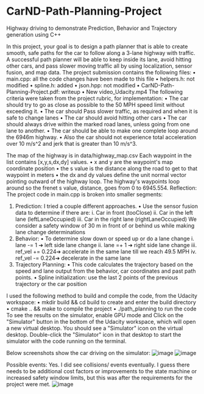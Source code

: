 # CarND-Path-Planning-Project
Highway driving to demonstrate Prediction, Behavior and Trajectory generation using C++

In this project, your goal is to design a path planner that is able to create smooth, safe paths for the car to follow along a 3-lane highway with traffic. A successful path planner will be able to keep inside its lane, avoid hitting other cars, and pass slower moving traffic all by using localization, sensor fusion, and map data.
The project submission contains the following files:
• main.cpp: all the code changes have been made to this file
• helpers.h: not modified
• spline.h: added
• json.hpp: not modified
• CarND-Path-Planning-Project.pdf: writeup
• New video_Udacity.mp4
The following criteria were taken from the project rubric, for implementation:
• The car should try to go as close as possible to the 50 MPH speed limit without exceeding it.
• The car should Pass slower traffic, as required and when it is safe to change lanes
• The car should avoid hitting other cars
• The car should always drive within the marked road lanes, unless going from one lane to another.
• The car should be able to make one complete loop around the 6946m highway.
• Also the car should not experience total acceleration over 10 m/s^2 and jerk that is greater than 10 m/s^3.

The map of the highway is in data/highway_map.csv
Each waypoint in the list contains [x,y,s,dx,dy] values.
• x and y are the waypoint's map coordinate position
• the s value is the distance along the road to get to that waypoint in meters
• the dx and dy values define the unit normal vector pointing outward of the highway loop. The highway's waypoints loop around so the frenet s value, distance, goes from 0 to 6945.554.
Reflection:
The project code in main.cpp is broken into smaller segments:
1. Prediction: I tried a couple different approaches.
• Use the sensor fusion data to determine if there are:
i. Car in front (tooClose)
ii. Car in the left lane (leftLaneOccupied)
iii. Car in the right lane (rightLaneOccupied)
We consider a safety window of 30 m in front of or behind us while making lane change determinations
2. Behavior:
• To determine slow down or speed up or do a lane change
i. lane -= 1 ➔ left side lane change
ii. lane =+ 1 ➔ right side lane change
iii. ref_vel += 0.224➔ accelerate in the same lane till we reach 49.5 MPH
iv. ref_vel -= 0.224➔ decelerate in the same lane
3. Trajectory Planning:
• This code calculates the trajectory based on the speed and lane output from the behavior, car coordinates and past path points.
• Spline initialization: use the last 2 points of the previous trajectory or the car position

I used the following method to build and compile the code, from the Udacity workspace:
• mkdir build && cd build to create and enter the build directory
• cmake .. && make to compile the project
• ./path_planning to run the code
To see the results on the simulator, enable GPU mode and Click on the "Simulator" button in the bottom of the Udacity workspace, which will open a new virtual desktop. You should see a "Simulator" icon on the virtual desktop. Double-click the "Simulator" icon in that desktop to start the simulator with the code running on the terminal.

Below screenshots show the car driving on the simulator:
![image](https://user-images.githubusercontent.com/80404634/125834328-04e079e4-dc7a-40cf-8c34-dc80fd7d8003.png)
![image](https://user-images.githubusercontent.com/80404634/125834359-5247805d-cf6e-4ce9-8971-887b5cedd85c.png)


Possible events: Yes. I did see collisions/ events eventually. I guess there needs to be additional cost factors or improvements to the state machine or increased safety window limits, but this was after the requirements for the project were met.
![image](https://user-images.githubusercontent.com/80404634/125834241-0d9695fe-5664-449c-aa68-1c975c24c786.png)

